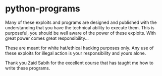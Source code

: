 # python-programs

Many of these exploits and programs are designed and published with the understanding that you have the technical ability to execute them. 
This is purposeful, you should be well aware of the power of these exploits. With great power comes great responsibility... 

These are meant for white hat/ethical hacking purposes only. Any use of these exploits for illegal action is your responsibility and yours alone. 

Thank you Zaid Sabih for the excellent course that has taught me how to write these programs.
